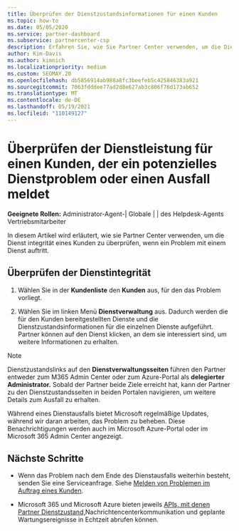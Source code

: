 ```yaml
---
title: Überprüfen der Dienstzustandsinformationen für einen Kunden
ms.topic: how-to
ms.date: 05/05/2020
ms.service: partner-dashboard
ms.subservice: partnercenter-csp
description: Erfahren Sie, wie Sie Partner Center verwenden, um die Dienstleistung für einen Kunden zu überprüfen, wenn ein Problem mit einem Dienst auftritt.
author: Kim-Davis
ms.author: kimnich
ms.localizationpriority: medium
ms.custom: SEOMAY.20
ms.openlocfilehash: db5856914ab988a8fc3beefeb5c425846383a921
ms.sourcegitcommit: 7063fdddee77ad2d8e627ab3c806f76d173ab652
ms.translationtype: MT
ms.contentlocale: de-DE
ms.lasthandoff: 05/19/2021
ms.locfileid: "110149127"
---
```

# <a name="check-service-health-for-a-customer-reporting-a-potential-service-problem-or-outage"></a>Überprüfen der Dienstleistung für einen Kunden, der ein potenzielles Dienstproblem oder einen Ausfall meldet

**Geeignete Rollen:** Administrator-Agent-| Globale | | des Helpdesk-Agents Vertriebsmitarbeiter

In diesem Artikel wird erläutert, wie sie Partner Center verwenden, um die Dienst integrität eines Kunden zu überprüfen, wenn ein Problem mit einem Dienst auftritt. 

## <a name="check-service-health"></a>Überprüfen der Dienstintegrität

1. Wählen Sie in der **Kundenliste** den **Kunden** aus, für den das Problem vorliegt.

2. Wählen Sie im linken Menü **Dienstverwaltung** aus. Dadurch werden die für den Kunden bereitgestellten Dienste und die Dienstzustandsinformationen für die einzelnen Dienste aufgeführt. Partner können auf den Dienst klicken, an dem sie interessiert sind, um weitere Informationen zu erhalten. 

>[!NOTE] 
> Dienstzustandslinks auf den **Dienstverwaltungsseiten** führen den Partner entweder zum M365 Admin Center oder zum Azure-Portal als **delegierter Administrator.** Sobald der Partner beide Ziele erreicht hat, kann der Partner zu den Dienstzustandsseiten in beiden Portalen navigieren, um weitere Details zum Ausfall zu erhalten.
 
Während eines Dienstausfalls bietet Microsoft regelmäßige Updates, während wir daran arbeiten, das Problem zu beheben. Diese Benachrichtigungen werden auch im Microsoft Azure-Portal oder im Microsoft 365 Admin Center angezeigt.

## <a name="next-steps"></a>Nächste Schritte 

- Wenn das Problem nach dem Ende des Dienstausfalls weiterhin besteht, senden Sie eine Serviceanfrage. Siehe [Melden von Problemen im Auftrag eines Kunden](report-problems-on-behalf-of-a-customer.md).

- Microsoft 365 und Microsoft Azure bieten jeweils [APIs, mit denen Partner Dienstzustand,](get-automated-service-notifications-with-our-apis.md)Nachrichtencenterkommunikation und geplante Wartungsereignisse in Echtzeit abrufen können.

 

